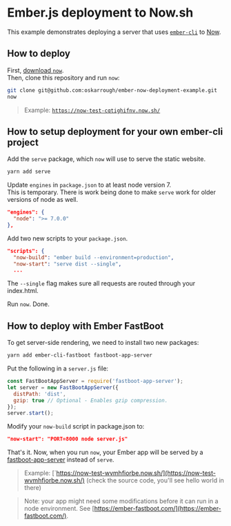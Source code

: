 # Ember.js deployment to Now.sh

This example demonstrates deploying a server that uses [`ember-cli`](https://github.com/ember-cli/ember-cli/) to [Now](https://now.sh/).

## How to deploy

First, [download `now`](https://zeit.co/download).  
Then, clone this repository and run `now`:

```bash
git clone git@github.com:oskarrough/ember-now-deployment-example.git
now
```

> Example: [`https://now-test-cqtighifnv.now.sh/`](https://now-test-cqtighifnv.now.sh/)

## How to setup deployment for your own ember-cli project
  
Add the `serve` package, which `now` will use to serve the static website.

```bash
yarn add serve
```

Update `engines` in `package.json` to at least node version 7.  
This is temporary. There is work being done to make `serve` work for older versions of node as well.

```json
"engines": {
  "node": ">= 7.0.0"
},
```

Add two new scripts to your `package.json`.  

```json
"scripts": {
  "now-build": "ember build --environment=production",
  "now-start": "serve dist --single",
  ...
```

The `--single` flag makes sure all requests are routed through your index.html.

Run `now`. Done.

## How to deploy with Ember FastBoot

To get server-side rendering, we need to install two new packages:

```bash
yarn add ember-cli-fastboot fastboot-app-server
```

Put the following in a `server.js` file:

```js
const FastBootAppServer = require('fastboot-app-server');
let server = new FastBootAppServer({
  distPath: 'dist',
  gzip: true // Optional - Enables gzip compression.
});
server.start();
```

Modify your `now-build` script in package.json to:

```json
"now-start": "PORT=8000 node server.js"
```

That's it. Now, when you run `now`, your Ember app will be served by a [fastboot-app-server](https://github.com/ember-fastboot/fastboot-app-server#quick-start) instead of `serve`.

> Example: [`https://now-test-wvmhfiorbe.now.sh/](https://now-test-wvmhfiorbe.now.sh/) (check the source code, you'll see hello world in there)

> Note: your app might need some modifications before it can run in a node environment. See [https://ember-fastboot.com/](https://ember-fastboot.com/).
